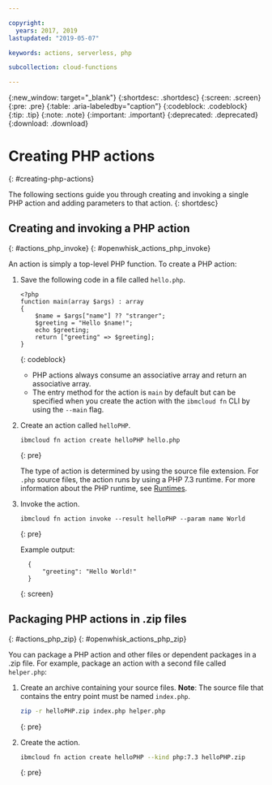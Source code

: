 ```yaml
---

copyright:
  years: 2017, 2019
lastupdated: "2019-05-07"

keywords: actions, serverless, php

subcollection: cloud-functions

---
```






{:new_window: target="_blank"}
{:shortdesc: .shortdesc}
{:screen: .screen}
{:pre: .pre}
{:table: .aria-labeledby="caption"}
{:codeblock: .codeblock}
{:tip: .tip}
{:note: .note}
{:important: .important}
{:deprecated: .deprecated}
{:download: .download}

# Creating PHP actions
{: #creating-php-actions}

The following sections guide you through creating and invoking a single PHP action and adding parameters to that action.
{: shortdesc}

## Creating and invoking a PHP action
{: #actions_php_invoke}
{: #openwhisk_actions_php_invoke}

An action is simply a top-level PHP function. To create a PHP action:

1. Save the following code in a file called `hello.php`.

    ```
    <?php
    function main(array $args) : array
    {
        $name = $args["name"] ?? "stranger";
        $greeting = "Hello $name!";
        echo $greeting;
        return ["greeting" => $greeting];
    }
    ```
    {: codeblock}

    * PHP actions always consume an associative array and return an associative array.
    * The entry method for the action is `main` by default but can be specified when you create the action with the `ibmcloud fn` CLI by using the `--main` flag.

2. Create an action called `helloPHP`.

    ```
    ibmcloud fn action create helloPHP hello.php
    ```
    {: pre}

    The type of action is determined by using the source file extension. For `.php` source files, the action runs by using a PHP 7.3 runtime. For more information about the PHP runtime, see [Runtimes](/docs/openwhisk?topic=cloud-functions-runtimes#openwhisk_ref_php).

3. Invoke the action.

    ```
    ibmcloud fn action invoke --result helloPHP --param name World
    ```
    {: pre}

    Example output:

    ```
      {
          "greeting": "Hello World!"
      }
    ```
    {: screen}

## Packaging PHP actions in .zip files
{: #actions_php_zip}
{: #openwhisk_actions_php_zip}

You can package a PHP action and other files or dependent packages in a .zip file. For example, package an action with a second file called `helper.php`:

1. Create an archive containing your source files. **Note**: The source file that contains the entry point must be named `index.php`.

    ```bash
    zip -r helloPHP.zip index.php helper.php
    ```
    {: pre}

2. Create the action.

    ```bash
    ibmcloud fn action create helloPHP --kind php:7.3 helloPHP.zip
    ```
    {: pre}


